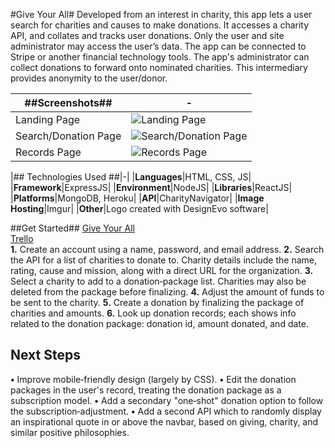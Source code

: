 #Give Your All#
Developed from an interest in charity, this app lets a user search for charities and causes to make donations. It accesses a charity API, and collates and tracks user donations. Only the user and site administrator may access the user’s data. The app can be connected to Stripe or another financial technology tools. The app's administrator can collect donations to forward onto nominated charities. This intermediary provides anonymity to the user/donor.

|##Screenshots##|-|
|----------------------|-|
|Landing Page|![Landing Page](https://i.imgur.com/Rjp88Zx.jpg)|
|Search/Donation Page|![Search/Donation Page](https://i.imgur.com/1Tpv3xK.png)|
|Records Page|![Records Page](https://i.imgur.com/0RkGW9k.jpg)|

|## Technologies Used ##|-|
|**Languages**|HTML, CSS, JS|
|**Framework**|ExpressJS|
|**Environment**|NodeJS|
|**Libraries**|ReactJS|
|**Platforms**|MongoDB, Heroku|
|**API**|CharityNavigator|
|**Image Hosting**|Imgur|
|**Other**|Logo created with DesignEvo software|

##Get Started##
[Give Your All](http://giveyourall.herokuapp.com "GiveYourAll")<br>
[Trello](https://trello.com/b/eaIztHJ3/giveyourall "Trello")<br>
**1.** Create an account using a name, password, and email address.
**2.** Search the API for a list of charities to donate to. Charity details include the name, rating, cause and mission, along with a direct URL for the organization.
**3.** Select a charity to add to a donation‐package list. Charities may also be deleted from the package before finalizing.
**4.** Adjust the amount of funds to be sent to the charity. 
**5.** Create a donation by finalizing the package of charities and amounts.
**6.** Look up donation records; each shows info related to the donation package: donation id, amount donated, and date.

## Next Steps ##
**•** Improve mobile‐friendly design (largely by CSS).
**•** Edit the donation packages in the user's record, treating the donation package as a subscription model.
**•** Add a secondary "one‐shot" donation option to follow the subscription‐adjustment.
**•** Add a second API which to randomly display an inspirational quote in or above the navbar, based on giving, charity, and similar positive philosophies.